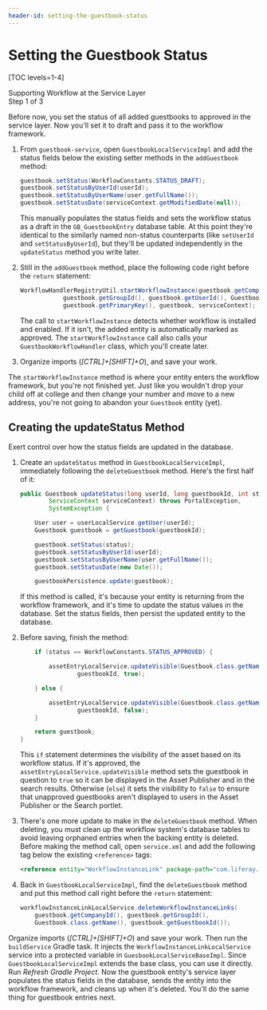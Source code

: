```yaml
---
header-id: setting-the-guestbook-status
---
```


# Setting the Guestbook Status

[TOC levels=1-4]

<div class="learn-path-step">
    <p>Supporting Workflow at the Service Layer<br>Step 1 of 3</p>
</div>

Before now, you set the status of all added guestbooks to approved in the
service layer. Now you'll set it to draft and pass it to the workflow framework. 

1.  From `guestbook-service`, open `GuestbookLocalServiceImpl` and add the
    status fields below the existing setter methods in the `addGuestbook`
    method:

    ```java
    guestbook.setStatus(WorkflowConstants.STATUS_DRAFT);
    guestbook.setStatusByUserId(userId);
    guestbook.setStatusByUserName(user.getFullName());
    guestbook.setStatusDate(serviceContext.getModifiedDate(null));
    ```

    This manually populates the status fields and sets the workflow status as
    a draft in the `GB_GuestbookEntry` database table. At this point they're
    identical to the similarly named non-status counterparts (like `setUserId`
    and `setStatusByUserId`), but they'll be updated independently in the
    `updateStatus` method you write later.

2.  Still in the `addGuestbook` method, place the following code right before
    the `return` statement:

    ```java
    WorkflowHandlerRegistryUtil.startWorkflowInstance(guestbook.getCompanyId(), 
                guestbook.getGroupId(), guestbook.getUserId(), Guestbook.class.getName(), 
                guestbook.getPrimaryKey(), guestbook, serviceContext);
    ```

    The call to `startWorkflowInstance` detects whether workflow is installed
    and enabled. If it isn't, the added entity is automatically marked as
    approved. The `startWorkflowInstance` call also calls your
    `GuestbookWorkflowHandler` class, which you'll create later. 

3.  Organize imports (*[CTRL]+[SHIFT]+O*), and save your work.

The `startWorkflowInstance` method is where your entity enters the workflow
framework, but you're not finished yet. Just like you wouldn't drop your child
off at college and then change your number and move to a new address, you're
not going to abandon your `Guestbook` entity (yet). 

## Creating the updateStatus Method

Exert control over how the status fields are updated in the database.

1.  Create an `updateStatus` method in `GuestbookLocalServiceImpl`, immediately
    following the `deleteGuestbook` method. Here's the first half of it:

    ```java
    public Guestbook updateStatus(long userId, long guestbookId, int status,
			ServiceContext serviceContext) throws PortalException,
			SystemException {

		User user = userLocalService.getUser(userId);
		Guestbook guestbook = getGuestbook(guestbookId);

		guestbook.setStatus(status);
		guestbook.setStatusByUserId(userId);
		guestbook.setStatusByUserName(user.getFullName());
		guestbook.setStatusDate(new Date());

		guestbookPersistence.update(guestbook);
    ```

    If this method is called, it's because your entity is returning from the
    workflow framework, and it's time to update the status values in the database.
    Set the status fields, then persist the updated entity to the database. 
 
2.  Before saving, finish the method:

    ```java
		if (status == WorkflowConstants.STATUS_APPROVED) {

			assetEntryLocalService.updateVisible(Guestbook.class.getName(),
					guestbookId, true);

		} else {

			assetEntryLocalService.updateVisible(Guestbook.class.getName(),
					guestbookId, false);
		}

		return guestbook;
	}
    ```

    This `if` statement determines the visibility of the asset based on its workflow
    status. If it's approved, the `assetEntryLocalService.updateVisible` method sets
    the guestbook in question to `true` so it can be displayed in the Asset
    Publisher and in the search results. Otherwise (`else`) it sets the visibility
    to `false` to ensure that unapproved guestbooks aren't displayed to users in the
    Asset Publisher or the Search portlet.

3.  There's one more update to make in the `deleteGuestbook` method. When
    deleting, you must clean up the workflow system's database tables to avoid
    leaving orphaned entries when the backing entity is deleted. Before making
    the method call, open `service.xml` and add the following tag below the
    existing `<reference>` tags:

    ```xml
    <reference entity="WorkflowInstanceLink" package-path="com.liferay.portal" />
    ```

4.  Back in `GuestbookLocalServiceImpl`, find the `deleteGuestbook` method and
    put this method call right before the `return` statement:

    ```java
    workflowInstanceLinkLocalService.deleteWorkflowInstanceLinks(
        guestbook.getCompanyId(), guestbook.getGroupId(),
        Guestbook.class.getName(), guestbook.getGuestbookId());
    ```

Organize imports (*[CTRL]+[SHIFT]+O*) and save your work. Then run the
`buildService` Gradle task. It injects the `WorkflowInstanceLinkLocalService`
service into a protected variable in `GuesbookLocalServiceBaseImpl`. Since
`GuestbookLocalServiceImpl` extends the base class, you can use it directly.
Run *Refresh Gradle Project*. Now the guestbook entity's service layer populates
the status fields in the database, sends the entity into the workflow framework,
and cleans up when it's deleted. You'll do the same thing for guestbook entries
next.

